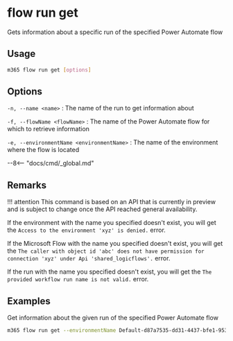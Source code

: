 # flow run get

Gets information about a specific run of the specified Power Automate flow

## Usage

```sh
m365 flow run get [options]
```

## Options

`-n, --name <name>`
: The name of the run to get information about

`-f, --flowName <flowName>`
: The name of the Power Automate flow for which to retrieve information

`-e, --environmentName <environmentName>`
: The name of the environment where the flow is located

--8<-- "docs/cmd/_global.md"

## Remarks

!!! attention
    This command is based on an API that is currently in preview and is subject to change once the API reached general availability.

If the environment with the name you specified doesn't exist, you will get the `Access to the environment 'xyz' is denied.` error.

If the Microsoft Flow with the name you specified doesn't exist, you will get the `The caller with object id 'abc' does not have permission for connection 'xyz' under Api 'shared_logicflows'.` error.

If the run with the name you specified doesn't exist, you will get the `The provided workflow run name is not valid.` error.

## Examples

Get information about the given run of the specified Power Automate flow

```sh
m365 flow run get --environmentName Default-d87a7535-dd31-4437-bfe1-95340acd55c5 --flowName 5923cb07-ce1a-4a5c-ab81-257ce820109a --name 08586653536760200319026785874CU62
```
